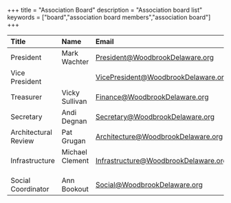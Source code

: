 +++
title = "Association Board"
description = "Association board list"
keywords = ["board","association board members","association board"]
+++

| Title | Name | Email |
| :------- | :------- | :------- |
|President | Mark Wachter | President@WoodbrookDelaware.org |
|Vice President || VicePresident@WoodbrookDelaware.org |
|Treasurer | Vicky Sullivan | Finance@WoodbrookDelaware.org |
|Secretary | Andi Degnan | Secretary@WoodbrookDelaware.org |
|Architectural Review &nbsp; &nbsp; | Pat Grugan | Architecture@WoodbrookDelaware.org |
|Infrastructure | Michael Clement &nbsp; &nbsp; | Infrastructure@WoodbrookDelaware.org |
|Social Coordinator | Ann Bookout | Social@WoodbrookDelaware.org |

</br>&nbsp;</br>

